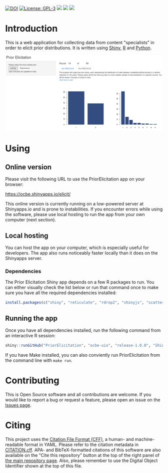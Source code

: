 [![DOI](https://zenodo.org/badge/235075398.svg)](https://zenodo.org/badge/latestdoi/235075398)
[![License: GPL-3](https://img.shields.io/badge/license-GPL--3-blue.svg)](https://cran.r-project.org/web/licenses/GPL-3)
[![](https://img.shields.io/github/languages/code-size/ocbe-uio/PriorElicitation.svg)](https://github.com/ocbe-uio/PriorElicitation)
[![](https://img.shields.io/badge/lifecycle-experimental-orange.svg)](https://lifecycle.r-lib.org/articles/stages.html#experimental)
[![](https://img.shields.io/github/last-commit/ocbe-uio/PriorElicitation.svg)](https://github.com/ocbe-uio/PriorElicitation/commits/release-1.0.0)

# Introduction

This is a web application for collecting data from content "specialists" in order to elicit prior distributions. It is written using [Shiny](https://shiny.rstudio.com/), [R](https://www.r-project.org/) and [Python](https://www.python.org/).

![A screenshot](Screenshot.png)

# Using

## Online version

Please visit the following URL to use the PriorElicitation app on your browser:

https://ocbe.shinyapps.io/elicit/

This online version is currently running on a low-powered server at Shinyapps.io and is prone to instabilities. If you encounter errors while using the software, please use local hosting to run the app from your own computer (next section).

## Local hosting

You can host the app on your computer, which is especially useful for developers. The app also runs noticeably faster locally than it does on the Shinyapps server.

### Dependencies

The Prior Elicitation Shiny app depends on a few R packages to run. You can either visually check the list below or run that command once to make sure you have all the required dependencies installed:

```R
install.packages(c("shiny", "reticulate", "rdrop2", "shinyjs", "scatterplot3d", "shinycssloaders"))
```

## Running the app

Once you have all dependencies installed, run the following command from an interactive R session:

```R
shiny::runGitHub("PriorElicitation", "ocbe-uio", "release-1.0.0", "Shiny")
```

If you have Make installed, you can also conviently run PriorElicitation from the command line with `make run`.

# Contributing

This is Open Source software and all contributions are welcome. If you would like to report a bug or request a feature, please open an issue on the [Issues page](https://github.com/ocbe-uio/PriorElicitation/issues).

# Citing

This project uses the [Citation File Format (CFF)](https://citation-file-format.github.io/), a human- and machine-readable format in YAML. Please refer to the citation metadata in [CITATION.cff](CITATION.cff). APA- and BibTeX-formatted citations of this software are also available on the "Cite this repository" button at the top of the right panel of [the main repository page](https://github.com/ocbe-uio/PriorElicitation/). Also, please remember to use the Digital Object Identifier shown at the top of this file.
